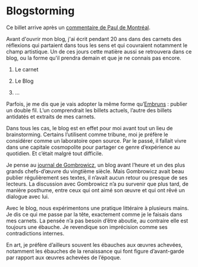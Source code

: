 # Blogstorming

Ce billet arrive après un [commentaire de Paul de Montréal](http://blog.tcrouzet.com/2007/04/09/l%e2%80%99art-de-ne-pas-decider/#comment-17904).

Avant d'ouvrir mon blog, j'ai écrit pendant 20 ans dans des carnets des réflexions qui partaient dans tous les sens et qui couvraient notamment le champ artistique. Un de ces jours cette matière aussi se retrouvera dans ce blog, ou la forme qu'il prendra demain et que je ne connais pas encore.

1. Le carnet

2. Le Blog

3. ...

Parfois, je me dis que je vais adopter la même forme qu’[Embruns](http://embruns.net/) : publier un double fil. L’un comprendrait les billets actuels, l’autre des billets antidatés et extraits de mes carnets.

Dans tous les cas, le blog est en effet pour moi avant tout un lieu de brainstorming. Certains l’utilisent comme tribune, moi je préfère le considérer comme un laboratoire open source. Par le passé, il fallait vivre dans une capitale cosmopolite pour partager ce genre d’expérience au quotidien. Et c’était malgré tout difficile.

Je pense au [journal de Gombrowicz](http://www.amazon.fr/Journal-1-1953-1958-Witold-Gombrowicz/dp/2070389308/ref=sr_1_1/403-4256123-9812465), un blog avant l’heure et un des plus grands chefs-d’œuvre du vingtième siècle. Mais Gombrowicz avait beau publier régulièrement ses textes, il n’avait aucun retour ou presque de ses lecteurs. La discussion avec Gombrowicz n’a pu survenir que plus tard, de manière posthume, entre ceux qui ont aimé son œuvre et qui ont rêvé un dialogue avec lui.

Avec le blog, nous expérimentons une pratique littéraire à plusieurs mains. Je dis ce qui me passe par la tête, exactement comme je le faisais dans mes carnets. La pensée n’a pas besoin d’être aboutie, au contraire elle est toujours une ébauche. Je revendique son imprécision comme ses contradictions internes.

En art, je préfère d’ailleurs souvent les ébauches aux œuvres achevées, notamment les ébauches de la renaissance qui font figure d’avant-garde par rapport aux œuvres achevées de l’époque.